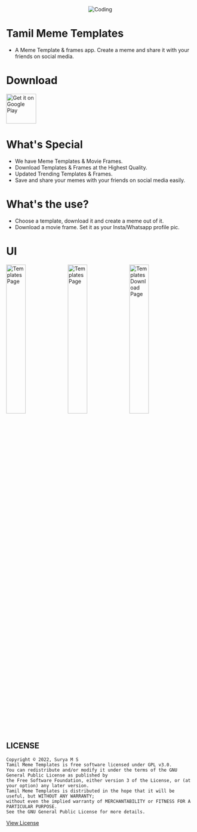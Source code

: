 <div align = "center">
<img align="center" alt="Coding"  src="https://source.unsplash.com/J5kjuN-Atfo/4096x2140">
 
</div>

# Tamil Meme Templates
- A Meme Template & frames app. Create a meme and share it with your friends on social media.

# Download
[<img src="https://play.google.com/intl/en_us/badges/static/images/badges/en_badge_web_generic.png"
     alt="Get it on Google Play"
     height="80">](https://play.google.com/store/apps/details?id=com.ceosurya.tamilmemetemplates)

# What's Special

- We have Meme Templates & Movie Frames.
- Download Templates & Frames at the Highest Quality.
- Updated Trending Templates & Frames.
- Save and share your memes with your friends on social media easily.

# What's the use?

- Choose a template, download it and create a meme out of it.
- Download a movie frame. Set it as your Insta/Whatsapp profile pic.

# UI

<img alt="Templates Page" src="https://user-images.githubusercontent.com/88872217/168428043-09842307-4606-4024-b506-4ffdbf52378b.jpg" width="32%"> <img alt="Templates Page" src="https://user-images.githubusercontent.com/88872217/168428064-0c6d9f90-4699-42e0-9e16-ea03bcda5b92.jpg" width="32%"> <img alt="Templates Download Page" src="https://user-images.githubusercontent.com/88872217/168428056-275540ce-5af8-4a5e-9881-816243cf7091.jpg" width="32%">
<br>

## LICENSE
```
Copyright © 2022, Surya M S
Tamil Meme Templates is free software licensed under GPL v3.0.
You can redistribute and/or modify it under the terms of the GNU General Public License as published by
the Free Software Foundation, either version 3 of the License, or (at your option) any later version.
Tamil Meme Templates is distributed in the hope that it will be useful, but WITHOUT ANY WARRANTY;
without even the implied warranty of MERCHANTABILITY or FITNESS FOR A PARTICULAR PURPOSE.
See the GNU General Public License for more details.
```
[View License](https://github.com/suryanarayanms/Tamil-Meme-Templates/blob/master/LICENSE)
